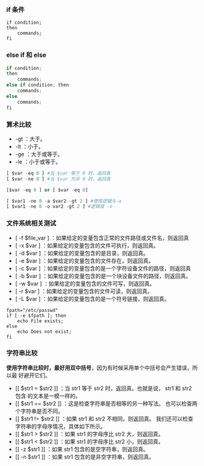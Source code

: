 ### if 条件

```
if condition;
then
    commands;
fi
```

### else if 和 else

```js
if condition;
then
    commands;
else if condition; then
    commands;
else
    commands;
fi
```

### 算术比较

* -gt ：大于。
* -lt ：小于。
* -ge ：大于或等于。
* -le ：小于或等于。

```py
[ $var -eq 0 ] #当 $var 等于 0 时，返回真
[ $var -ne 0 ] #当 $var 为非 0 时，返回真

[$var -eq 0 ] or [ $var -eq 0]

[ $var1 -ne 0 -a $var2 -gt 2 ] #使用逻辑与-a
[ $var1 -ne 0 -o var2 -gt 2 ] #逻辑或 -o
```

### 文件系统相关测试

* \[ -f $file\_var \] ：如果给定的变量包含正常的文件路径或文件名，则返回真
* \[ -x $var \] ：如果给定的变量包含的文件可执行，则返回真。
* \[ -d $var \] ：如果给定的变量包含的是目录，则返回真。
* \[ -e $var \] ：如果给定的变量包含的文件存在，则返回真。
* \[ -c $var \] ：如果给定的变量包含的是一个字符设备文件的路径，则返回真
* \[ -b $var \] ：如果给定的变量包含的是一个块设备文件的路径，则返回真。
* \[ -w $var \] ：如果给定的变量包含的文件可写，则返回真。
* \[ -r $var \] ：如果给定的变量包含的文件可读，则返回真。
* \[ -L $var \] ：如果给定的变量包含的是一个符号链接，则返回真。

```
fpath="/etc/passwd"
if [ -e $fpath ]; then
    echo File exists;
else
    echo Does not exist;
fi
```

### 字符串比较

**使用字符串比较时，最好用双中括号**，因为有时候采用单个中括号会产生错误，所以最好避开它们。

* \[\[ $str1 = $str2 \]\] ：当 str1 等于 str2 时，返回真。也就是说， str1 和 str2 包含  的文本是一模一样的。
* \[\[ $str1 == $str2 \]\] ：这是检查字符串是否相等的另一种写法。  也可以检查两个字符串是否不同。
* \[\[ $str1 != $str2 \]\] ：如果 str1 和 str2 不相同，则返回真。  我们还可以检查字符串的字母序情况，具体如下所示。
* \[\[ $str1 &gt; $str2 \]\] ：如果 str1 的字母序比 str2 大，则返回真。
* \[\[ $str1 &lt; $str2 \]\] ：如果 str1 的字母序比 str2 小，则返回真。
* \[\[ -z $str1 \]\] ：如果 str1 包含的是空字符串，则返回真。
* \[\[ -n $str1 \]\] ：如果 str1 包含的是非空字符串，则返回真。





